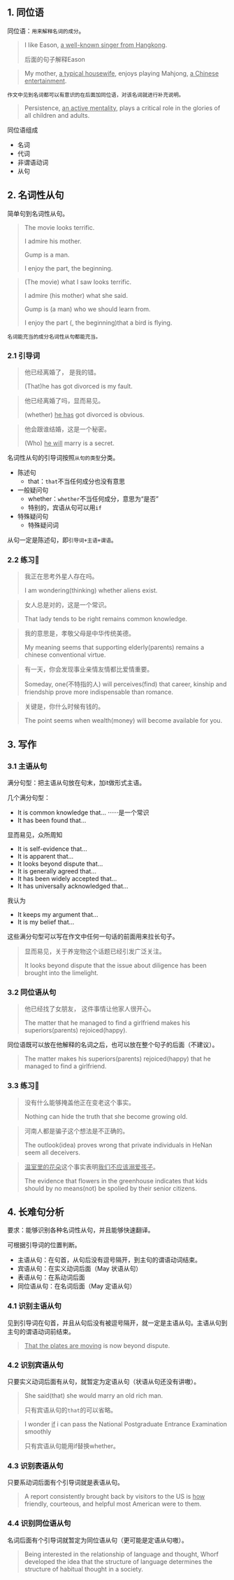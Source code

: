 ## 1. 同位语

同位语：`用来解释名词的成分`。

> I like Eason, <u>a well-known singer from Hangkong</u>.
>
> 后面的句子解释Eason

> My mother, <u>a typical housewife</u>, enjoys playing Mahjong, <u>a Chinese entertainment</u>.

`作文中见到名词都可以有意识的在后面加同位语，对该名词就进行补充说明。`

> Persistence, <u>an active mentality</u>, plays a critical role in the glories of all children and adults.

同位语组成

- 名词
- 代词
- 非谓语动词
- 从句

## 2. 名词性从句 

简单句到名词性从句。

> The movie looks terrific. 
>
> I admire his mother.
>
> Gump is a man.
>
> I enjoy the part, the beginning.

> (The movie) what I saw looks terrific. 
>
> I admire (his mother) what she said.
>
> Gump is (a man) who we should learn from.
>
> I enjoy the part (, the beginning)that a bird is flying.

`名词能充当的成分名词性从句都能充当。`

### 2.1 引导词

> 他已经离婚了， 是我的错。
>
> (That)he has got divorced is my fault. 

> 他已经离婚了吗，显而易见。
>
> (whether) <u>he has</u> got divorced is obvious.

> 他会跟谁结婚，这是一个秘密。
>
> (Who) <u>he will</u> marry is a secret.

名词性从句的引导词按照`从句的类型`分类。

- 陈述句
  - that：`that`不当任何成分也没有意思
- 一般疑问句
  - whether：`whether`不当任何成分，意思为“是否”
  - 特别的，宾语从句可以用`if`
- 特殊疑问句
  - 特殊疑问词

从句一定是陈述句，即`引导词+主语+谓语`。

### 2.2  练习:memo:

> 我正在思考外星人存在吗。
>
> I am wondering(thinking) whether aliens exist.

> 女人总是对的，这是一个常识。
>
> That lady tends to be right remains common knowledge.

> 我的意思是，孝敬父母是中华传统美德。
>
> My meaning seems that supporting elderly(parents) remains a chinese conventional virtue.

> 有一天，你会发现事业亲情友情都比爱情重要。
>
> Someday, one(不特指的人) will perceives(find) that career, kinship and friendship prove more indispensable than romance. 

> 关键是，你什么时候有钱的。
>
> The point seems when wealth(money) will become available for you.

## 3. 写作

### 3.1 主语从句

满分句型：把主语从句放在句末，加it做形式主语。

几个满分句型：

- It is common knowledge that... ······是一个常识
- It has been found that... 

显而易见，众所周知

- It is self-evidence that...
- It is apparent that...
- It looks beyond dispute that... 
- It is generally agreed that...
- It has been widely accepted that... 
- It has universally acknowledged that...

我认为

- It keeps my argument that... 
- It is my belief that... 

这些满分句型可以写在作文中任何一句话的前面用来拉长句子。

> 显而易见，关于养宠物这个话题已经引发广泛关注。
>
> It looks beyond dispute that the issue about diligence has been brought into the limelight.

### 3.2 同位语从句

> 他已经找了女朋友， 这件事情让他家人很开心。
>
> The matter that he managed to find a girlfriend makes his superiors(parents) rejoiced(happy).

同位语既可以放在他解释的名词之后，也可以放在整个句子的后面（不建议）。

> The matter makes his superiors(parents) rejoiced(happy)  that he managed to find a girlfriend.

### 3.3 练习:memo:

> 没有什么能够掩盖他正在变老这个事实。
>
> Nothing can hide the truth that she become growing old.

> 河南人都是骗子这个想法是不正确的。
>
> The outlook(idea) proves wrong that private individuals in HeNan seem all deceivers.

> <u>温室里的花朵</u>这个事实表明<u>我们不应该溺爱孩子</u>。
>
> The evidence that flowers in the greenhouse indicates that kids should by no means(not) be spolied by their senior citizens.

## 4. 长难句分析

要求：能够识别各种名词性从句，并且能够快速翻译。

可根据引导词的位置判断。

- 主语从句：在句首，从句后没有逗号隔开，到主句的谓语动词结束。
- 宾语从句：在实义动词后面（May 状语从句）
- 表语从句：在系动词后面
- 同位语从句：在名词后面（May 定语从句）

### 4.1 识别主语从句

见到引导词在句首，并且从句后没有被逗号隔开，就一定是主语从句。主语从句到主句的谓语动词前结束。

> <u>That the plates are moving</u> is now beyond dispute.

### 4.2 识别宾语从句

只要实义动词后面有从句，就暂定为定语从句（状语从句还没有讲嗷）。

> She said(that) she would marry an old rich man.
>
> 只有宾语从句的`that`的可以省略。

> I wonder <u>if</u> i can pass the National Postgraduate Entrance Examination smoothly
>
> 只有宾语从句能用if替换whether。

### 4.3 识别表语从句

只要系动词后面有个引导词就是表语从句。

> A report consistently brought back by visitors to the US is <u>how</u> friendly, courteous, and helpful most American were to them.



### 4.4 识别同位语从句

名词后面有个引导词就暂定为同位语从句（更可能是定语从句嗷）。

> Being interested in the relationship of language and thought, Whorf developed the idea that the structure of language determines the structure of habitual thought in a society.











